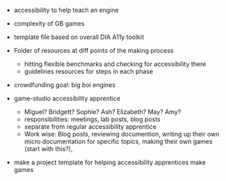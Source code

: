 - accessibility to help teach an engine
- complexity of GB games
- template file based on overall DIA A11y toolkit
- Folder of resources at diff points of the making process
  - hitting flexible benchmarks and checking for accessibility there
  - guidelines resources for steps in each phase
- crowdfunding goal: big boi engines
- game-studio accessibility apprentice
  - Miguel? Bridgett? Sophie? Ash? Elizabeth? May? Amy?
  - responsibilities: meetings, lab posts, blog posts
  - separate from regular accessibility apprentice
  - Work wise: Blog posts, reviewing documention, writing up their own micro documentation for specific topics, making their own games (start with this?), 


- make a project template for helping accessibility apprentices make games
